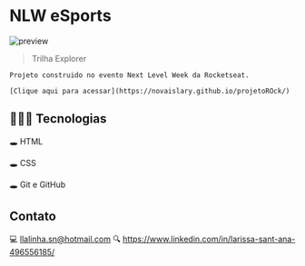 
 # NLW  eSports 
 
 ![preview](./.preview.png)


   > Trilha Explorer

    Projeto construido no evento Next Level Week da Rocketseat.

    [Clique aqui para acessar](https://novaislary.github.io/projetoROck/)

 ## 🧑🏿‍💻 Tecnologias

  🕳️ HTML

  🕳️ CSS

  🕳️ Git e GitHub



  ## Contato

  💻 llalinha.sn@hotmail.com
  🔍 https://www.linkedin.com/in/larissa-sant-ana-496556185/